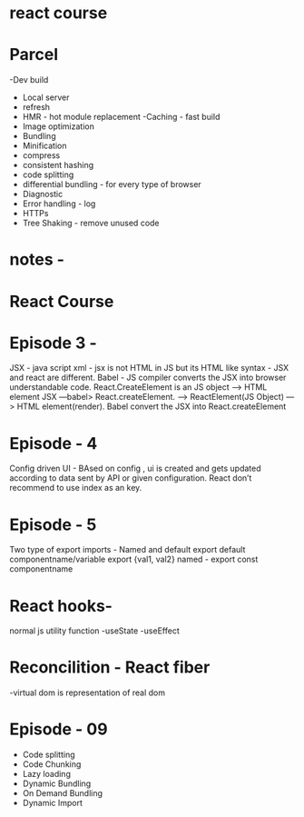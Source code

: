 # react course

# Parcel

-Dev build

- Local server
- refresh
- HMR - hot module replacement
  -Caching - fast build
- Image optimization
- Bundling
- Minification
- compress
- consistent hashing
- code splitting
- differential bundling - for every type of browser
- Diagnostic
- Error handling - log
- HTTPs
- Tree Shaking - remove unused code

# notes -

# React Course

# Episode 3 -

JSX - java script xml - jsx is not HTML in JS but its HTML like syntax - JSX and react are different.
Babel - JS compiler converts the JSX into browser understandable code.
React.CreateElement is an JS object —> HTML element
JSX —babel> React.createElement. —> ReactElement(JS Object) —> HTML element(render).
Babel convert the JSX into React.createElement

# Episode - 4

Config driven UI - BAsed on config , ui is created and gets updated according to data sent by API or given configuration.
React don’t recommend to use index as an key.

# Episode - 5

Two type of export imports - Named and default
export default componentname/variable
export {val1, val2}
named - export const componentname
 # React hooks- 
 normal js utility function
 -useState
 -useEffect
 # Reconcilition - React fiber
 -virtual dom is representation of real dom

 # Episode - 09
 - Code splitting
 - Code Chunking
 - Lazy loading
 - Dynamic Bundling
 - On Demand Bundling
 - Dynamic Import